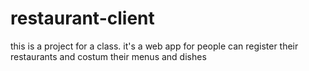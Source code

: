 # restaurant-client
this is a project for a class. it's a web app for people can register their restaurants and costum their menus and dishes
